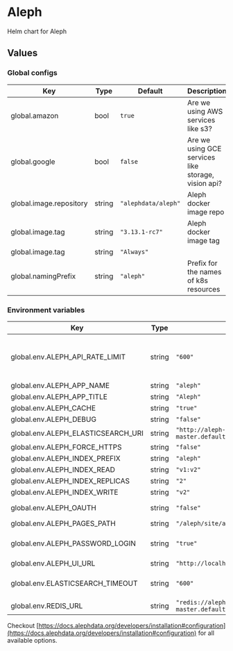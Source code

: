 # Aleph

Helm chart for Aleph

## Values

### Global configs

| Key                     | Type   | Default             | Description                                         |
| ----------------------- | ------ | ------------------- | --------------------------------------------------- |
| global.amazon           | bool   | `true`              | Are we using AWS services like s3?                  |
| global.google           | bool   | `false`             | Are we using GCE services like storage, vision api? |
| global.image.repository | string | `"alephdata/aleph"` | Aleph docker image repo                             |
| global.image.tag        | string | `"3.13.1-rc7"`      | Aleph docker image tag                              |
| global.image.tag        | string | `"Always"`          |                                                     |
| global.namingPrefix     | string | `"aleph"`           | Prefix for the names of k8s resources               |

### Environment variables

| Key                                | Type   | Default                                                         | Description                                     |
| ---------------------------------- | ------ | --------------------------------------------------------------- | ----------------------------------------------- |
| global.env.ALEPH_API_RATE_LIMIT    | string | `"600"`                                                         | API rate limiting (req/min for anonymous users) |
| global.env.ALEPH_APP_NAME          | string | `"aleph"`                                                       | App name                                        |
| global.env.ALEPH_APP_TITLE         | string | `"Aleph"`                                                       | App title                                       |
| global.env.ALEPH_CACHE             | string | `"true"`                                                        |                                                 |
| global.env.ALEPH_DEBUG             | string | `"false"`                                                       |                                                 |
| global.env.ALEPH_ELASTICSEARCH_URI | string | `"http://aleph-index-master.default.svc.cluster.local:9200"`    |                                                 |
| global.env.ALEPH_FORCE_HTTPS       | string | `"false"`                                                       |                                                 |
| global.env.ALEPH_INDEX_PREFIX      | string | `"aleph"`                                                       |                                                 |
| global.env.ALEPH_INDEX_READ        | string | `"v1:v2"`                                                       |                                                 |
| global.env.ALEPH_INDEX_REPLICAS    | string | `"2"`                                                           |                                                 |
| global.env.ALEPH_INDEX_WRITE       | string | `"v2"`                                                          |                                                 |
| global.env.ALEPH_OAUTH             | string | `"false"`                                                       | Enable OAuth login?                             |
| global.env.ALEPH_PAGES_PATH        | string | `"/aleph/site/aleph.occrp.org/pages"`                           |                                                 |
| global.env.ALEPH_PASSWORD_LOGIN    | string | `"true"`                                                        | Enable password login?                          |
| global.env.ALEPH_UI_URL            | string | `"http://localhost"`                                            |                                                 |
| global.env.ELASTICSEARCH_TIMEOUT   | string | `"600"`                                                         | Default elasticsearch timeout                   |
| global.env.REDIS_URL               | string | `"redis://aleph-redis-master.default.svc.cluster.local:6379/0"` | Redis url                                       |

Checkout [https://docs.alephdata.org/developers/installation#configuration](https://docs.alephdata.org/developers/installation#configuration) for all available options.
